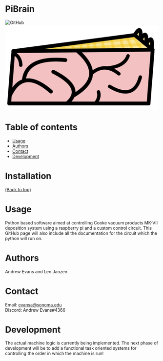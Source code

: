 # PiBrain
![GitHub](https://img.shields.io/github/license/Andrew-Evans-phys/PiBrain)
![Banner](https://github.com/Andrew-Evans-phys/PiBrain/blob/main/Assets/PiBrain_Logo.jpg)

# Table of contents
- [Usage](#usage)
- [Authors](#Authors)
- [Contact](#Contact)
- [Development](#development)



# Installation
[(Back to top)](#table-of-contents)

# Usage
Python based software aimed at controlling Cooke vacuum products MK-VII deposition system using a raspberry pi and a custom control circuit.
This GitHub page will also include all the documentation for the circuit which the python will run on.

# Authors
Andrew Evans and Leo Janzen

# Contact
Email: evansa@sonoma.edu                                                                          
Discord: Andrew Evans#4366

# Development
The actual machine logic is currently being implemented. The next phase of development will be to add a
functional task oriented systems for controlling the order in which the machine is run!
